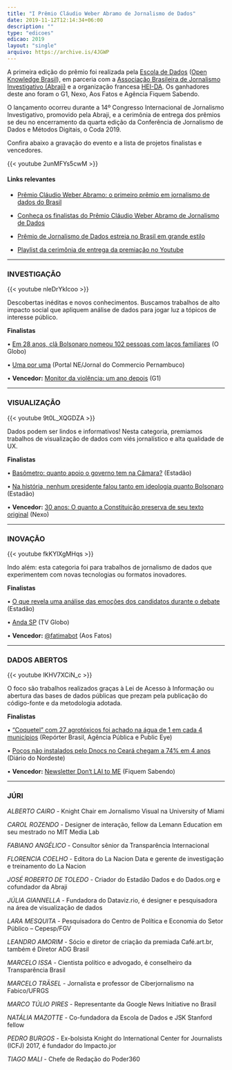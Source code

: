 ```yaml
---
title: "I Prêmio Cláudio Weber Abramo de Jornalismo de Dados"
date: 2019-11-12T12:14:34+06:00
description: ""
type: "edicoes"
edicao: 2019
layout: "single"
arquivo: https://archive.is/4JGWP  
---
```


A primeira edição do prêmio foi realizada pela [Escola de Dados](http://escoladedados.org) ([Open Knowledge Brasil](https://ok.org.br/)), em parceria com a [Associação Brasileira de Jornalismo Investigativo (Abraji)](https://abraji.org.br) e a organização francesa [HEI-DA](https://www.hei-da.org/). Os ganhadores deste ano foram o G1, Nexo, Aos Fatos e Agência Fiquem Sabendo.

O lançamento ocorreu durante a 14º Congresso Internacional de Jornalismo Investigativo, promovido pela Abraji, e a cerimônia de entrega dos prêmios se deu no encerramento da quarta edição da Conferência de Jornalismo de Dados e Métodos Digitais, o Coda 2019.

Confira abaixo a gravação do evento e a lista de projetos finalistas e vencedores.

{{< youtube 2unMFYs5cwM >}}

#### Links relevantes

* [Prêmio Cláudio Weber Abramo: o primeiro prêmio em jornalismo de dados do Brasil](https://escoladedados.org/premio-claudio-weber-abramo-o-primeiro-premio-em-jornalismo-de-dados-do-brasil/)

* [Conheça os finalistas do Prêmio Cláudio Weber Abramo de Jornalismo de Dados](https://escoladedados.org/conheca-os-finalistas-do-premio-claudio-weber-abramo-de-jornalismo-de-dados/)

*  [Prêmio de Jornalismo de Dados estreia no Brasil em grande estilo](https://escoladedados.org/premio-de-jornalismo-de-dados-estreia-no-brasil-em-grande-estilo/)

* [Playlist da cerimônia de entrega da premiação no Youtube](https://www.youtube.com/playlist?list=PLpWp6ibmzPTfmJcfb7bNzaOaeESVSxNi5)

---

### INVESTIGAÇÃO
{{< youtube nleDrYkIcoo >}}

Descobertas inéditas e novos conhecimentos. Buscamos trabalhos de alto impacto social que apliquem análise de dados para jogar luz a tópicos de interesse público.

**Finalistas**

• [Em 28 anos, clã Bolsonaro nomeou 102 pessoas com laços familiares](https://oglobo.globo.com/brasil/em-28-anos-cla-bolsonaro-nomeou-102-pessoas-com-lacos-familiares-23837445) (O Globo)  

• [Uma por uma](http://produtos.ne10.uol.com.br/umaporuma/index.php) (Portal NE/Jornal do Commercio Pernambuco)

• **Vencedor:** [Monitor da violência: um ano depois](https://g1.globo.com/monitor-da-violencia/noticia/2018/09/05/monitor-da-violencia-um-ano-depois-apenas-2-dos-casos-de-morte-violenta-tem-condenados-pelos-crimes.ghtml) (G1)

---

### VISUALIZAÇÃO

{{< youtube 9t0L_XQGDZA >}}

Dados podem ser lindos e informativos! Nesta categoria, premiamos trabalhos de visualização de dados com viés jornalístico e alta qualidade de UX.

**Finalistas**

• [Basômetro: quanto apoio o governo tem na Câmara?](https://arte.estadao.com.br/politica/basometro/) (Estadão)  

• [Na história, nenhum presidente falou tanto em ideologia quanto Bolsonaro](https://www.estadao.com.br/infograficos/politica,na-historia-nenhum-presidente-falou-tanto-em-ideologia-quanto-bolsonaro,956856) (Estadão)

• **Vencedor:** [30 anos: O quanto a Constituição preserva de seu texto original](https://www.nexojornal.com.br/grafico/2018/10/05/30-anos-o-quanto-a-Constitui%C3%A7%C3%A3o-preserva-de-seu-texto-original) (Nexo)

---

### INOVAÇÃO
{{< youtube fkKYlXgMHqs >}}

Indo além: esta categoria foi para trabalhos de jornalismo de dados que experimentem com novas tecnologias ou formatos inovadores.

**Finalistas**

• [O que revela uma análise das emoções dos candidatos durante o debate](https://www.estadao.com.br/infograficos/politica,o-que-revela-uma-analise-das-emocoes-dos-candidatos-durante-o-debate,923037) (Estadão)  

• [Anda SP](https://globoplay.globo.com/v/7739832/programa/) (TV Globo)

• **Vencedor:**  [@fatimabot](https://twitter.com/fatimabot) (Aos Fatos)

---

### DADOS ABERTOS

{{< youtube lKHV7XCiN_c >}}

O foco são trabalhos realizados graças à Lei de Acesso à Informação ou abertura das bases de dados públicas que prezam pela publicação do código-fonte e da metodologia adotada.

**Finalistas**

• [“Coquetel” com 27 agrotóxicos foi achado na água de 1 em cada 4 municípios](https://reporterbrasil.org.br/2019/04/coquetel-com-27-agrotoxicos-foi-achado-na-agua-de-1-em-cada-4-municipios/) (Repórter Brasil, Agência Pública e Public Eye)  

• [Poços não instalados pelo Dnocs no Ceará chegam a 74% em 4 anos](https://diariodonordeste.verdesmares.com.br/editorias/politica/pocos-nao-instalados-pelo-dnocs-no-ceara-chegam-a-74-em-4-anos-1.2134513) (Diário do Nordeste)

• **Vencedor:**  [Newsletter Don‘t LAI to ME](https://fiquemsabendo.com.br/transparencia/newsletter-dont-lai-to-me/) (Fiquem Sabendo)

---

### JÚRI
*ALBERTO CAIRO* - Knight Chair em Jornalismo Visual na University of Miami

*CAROL ROZENDO* - Designer de interação, fellow da Lemann Education em seu mestrado no MIT Media Lab

*FABIANO ANGÉLICO* - Consultor sênior da Transparência Internacional

*FLORENCIA COELHO* - Editora do La Nacion Data e gerente de investigação e treinamento do La Nacion

*JOSÉ ROBERTO DE TOLEDO* - Criador do Estadão Dados e do Dados.org e cofundador da Abraji

*JÚLIA GIANNELLA* - Fundadora do Dataviz.rio, é designer e pesquisadora na área de visualização de dados

*LARA MESQUITA* - Pesquisadora do Centro de Política e Economia do Setor Público – Cepesp/FGV

*LEANDRO AMORIM* - Sócio e diretor de criação da premiada Café.art.br, também é Diretor ADG Brasil

*MARCELO ISSA* - Cientista político e advogado, é conselheiro da Transparência Brasil

*MARCELO TRÄSEL* - Jornalista e professor de Ciberjornalismo na Fabico/UFRGS

*MARCO TÚLIO PIRES* - Representante da Google News Initiative no Brasil

*NATÁLIA MAZOTTE* - Co-fundadora da Escola de Dados e JSK Stanford fellow

*PEDRO BURGOS* - Ex-bolsista Knight do International Center for Journalists (ICFJ) 2017, é fundador do Impacto.jor

*TIAGO MALI* - Chefe de Redação do Poder360 